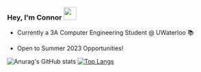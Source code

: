 ### Hey, I'm Connor <img src="https://raw.githubusercontent.com/MartinHeinz/MartinHeinz/master/wave.gif" width="30px">

- Currently a 3A Computer Engineering Student @ UWaterloo 📚
 
- Open to Summer 2023 Opportunities!

![Anurag's GitHub stats](https://github-readme-stats.vercel.app/api?username=connor-bechthold&show_icons=true)
[![Top Langs](https://github-readme-stats.vercel.app/api/top-langs/?username=connor-bechthold&layout=compact)](https://github.com/anuraghazra/github-readme-stats)
